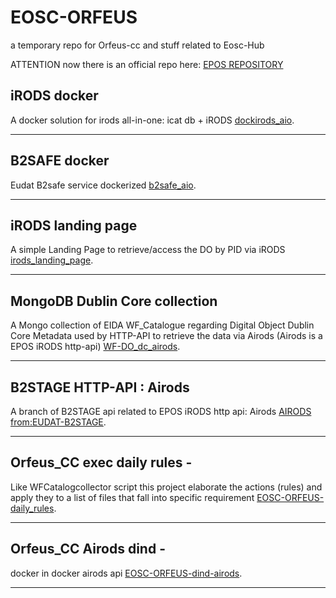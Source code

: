 # EOSC-ORFEUS
a temporary repo for Orfeus-cc and stuff related to Eosc-Hub

ATTENTION now there is an official repo here: [EPOS REPOSITORY](https://github.com/epos-eu?tab=repositories)

## iRODS docker
A docker solution for irods all-in-one: icat db + iRODS [dockirods_aio](https://github.com/massimo1962/dockirods_aio).

---------------------------------------------------------------------------------------------------------------

## B2SAFE docker 
Eudat B2safe service dockerized [b2safe_aio](https://github.com/massimo1962/b2safe_aio).

---------------------------------------------------------------------------------------------------------------

## iRODS landing page 
A simple Landing Page to retrieve/access the DO by PID via iRODS [irods_landing_page](https://github.com/massimo1962/irods_landing_page).

---------------------------------------------------------------------------------------------------------------

## MongoDB Dublin Core collection
A Mongo collection of EIDA WF_Catalogue regarding Digital Object Dublin Core Metadata used by HTTP-API to retrieve the data via Airods (Airods is a EPOS iRODS http-api) [WF-DO_dc_airods](https://github.com/massimo1962/WF-DO_dc_airods).

---------------------------------------------------------------------------------------------------------------

## B2STAGE HTTP-API : Airods
A branch of B2STAGE api related to EPOS iRODS http api: Airods [AIRODS from:EUDAT-B2STAGE](https://github.com/massimo1962/http-api-airods/tree/master).

---------------------------------------------------------------------------------------------------------------


## Orfeus_CC exec daily rules - 
Like WFCatalogcollector script this project elaborate the actions (rules) and apply they to a list of files that fall into specific requirement [EOSC-ORFEUS-daily_rules](https://github.com/massimo1962/eosc-orfeus_cc-daily_rules).

---------------------------------------------------------------------------------------------------------------


## Orfeus_CC Airods dind - 
docker in docker airods api [EOSC-ORFEUS-dind-airods](https://github.com/massimo1962/dind_airods).

---------------------------------------------------------------------------------------------------------------



